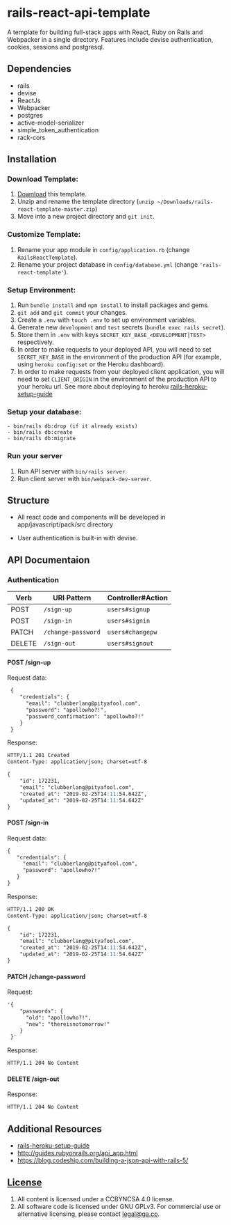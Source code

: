 # rails-react-api-template

A template for building full-stack apps with React, Ruby on Rails and Webpacker in a single directory. Features include
devise authentication, cookies, sessions and postgresql.

## Dependencies

-  rails
-  devise
-  ReactJs
-  Webpacker
-  postgres
-  active-model-serializer
-  simple_token_authentication
-  rack-cors

## Installation

### Download Template:
1.  [Download](../../archive/master.zip) this template.
1.  Unzip and rename the template directory (`unzip ~/Downloads/rails-react-template-master.zip`)
1.  Move into a new project directory and `git init`.

### Customize Template:
1.  Rename your app module in `config/application.rb` (change
    `RailsReactTemplate`).
1.  Rename your project database in `config/database.yml` (change
    `'rails-react-template'`).

### Setup Environment:
1.  Run `bundle install` and `npm install` to install packages and gems.
1.  `git add` and `git commit` your changes.
1.  Create a `.env` with `touch .env` to set up environment variables.
1.  Generate new `development` and `test` secrets (`bundle exec rails secret`).
1.  Store them in `.env` with keys `SECRET_KEY_BASE_<DEVELOPMENT|TEST>`
    respectively.
1.  In order to make requests to your deployed API, you will need to set
    `SECRET_KEY_BASE` in the environment of the production API (for example, using `heroku config:set` or the Heroku dashboard).
1.  In order to make requests from your deployed client application, you will
    need to set `CLIENT_ORIGIN` in the environment of the production API to your heroku url.
    See more about deploying to heroku [rails-heroku-setup-guide](https://git.generalassemb.ly/ga-wdi-boston/rails-heroku-setup-guide)

### Setup your database:
    - bin/rails db:drop (if it already exists)
    - bin/rails db:create
    - bin/rails db:migrate

### Run your server
1. Run API server with `bin/rails server`.
2. Run client server with `bin/webpack-dev-server`.

## Structure

- All react code and components will be developed in app/javascript/pack/src directory

- User authentication is built-in with devise.


## API Documentaion


### Authentication

| Verb   | URI Pattern            | Controller#Action |
|--------|------------------------|-------------------|
| POST   | `/sign-up`             | `users#signup`    |
| POST   | `/sign-in`             | `users#signin`    |
| PATCH  | `/change-password`     | `users#changepw`  |
| DELETE | `/sign-out`            | `users#signout`   |

#### POST /sign-up

Request data:

```md
 {
    "credentials": {
      "email": "clubberlang@pityafool.com",
      "password": "apollowho?!",
      "password_confirmation": "apollowho?!"
    }
 }
```
Response:

```md
HTTP/1.1 201 Created
Content-Type: application/json; charset=utf-8

{
    "id": 172231,
    "email": "clubberlang@pityafool.com",
    "created_at": "2019-02-25T14:11:54.642Z",
    "updated_at": "2019-02-25T14:11:54.642Z"
}
```

#### POST /sign-in

Request data:

```md
{
   "credentials": {
     "email": "clubberlang@pityafool.com",
     "password": "apollowho?!"
   }
}
```


Response:

```md
HTTP/1.1 200 OK
Content-Type: application/json; charset=utf-8

{
    "id": 172231,
    "email": "clubberlang@pityafool.com",
    "created_at": "2019-02-25T14:11:54.642Z",
    "updated_at": "2019-02-25T14:11:54.642Z"
}
```

#### PATCH /change-password

Request:

```md
'{
    "passwords": {
      "old": "apollowho?!",
      "new": "thereisnotomorrow!"
    }
 }'
```

Response:

```md
HTTP/1.1 204 No Content
```

#### DELETE /sign-out

Response:

```md
HTTP/1.1 204 No Content
```

## Additional Resources
- [rails-heroku-setup-guide](https://git.generalassemb.ly/ga-wdi-boston/rails-heroku-setup-guide)
- http://guides.rubyonrails.org/api_app.html
- https://blog.codeship.com/building-a-json-api-with-rails-5/

## [License](LICENSE)

1.  All content is licensed under a CC­BY­NC­SA 4.0 license.
1.  All software code is licensed under GNU GPLv3. For commercial use or
    alternative licensing, please contact legal@ga.co.
